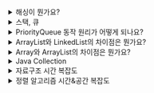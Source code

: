 <details><summary>해싱이 뭔가요?</summary>

    - 키 값에 산술적인 연산을 통해 저장되어 있는 테이블의 주소를 계산하여 항목에 접근
    - 키 값 연산에 의해 직접 접근이 가능한 구조를 해시 테이블이라고 부른다.
    - 해시 테이블을 이용한 탐색을 해싱이라고 함
    - 해시 테이블은 뭔가요?
        - 데이터를 저장하는 자료구조 중 데이터를 빠르게 검색할 수 있는 자료구조
        - 내부적으로 배열을 사용하여 데이터를 저장하기 때문
        - 해시 테이블은 Key 값에 해시함수를 적용해 배열의 고유한 index를 생성
            - 이 index를 활용해 value를 저장 및 검색하게 된다.
            - 여기서 value가 저장되는 장소를 버킷 또는 슬롯이라고 한다.
        - 이 때, 키 값간에 충돌이 발생할 수 있다. 그럴때 Chaining, Open Address 방식으로 해결할 수 있다.
            - Chaining: 해싱된 모든 키들을 하나의 연결리스트로 저장
            - Open Addressing: 모든 키들을 해시 테이블에 저장. 이때 테이블의 각 칸에 1개의 키만 저장. 충돌날 시 충돌난 인덱스에서 충돌 해결 기법을 통해 해결
        - 균형 이진 탐색 트리로도 구현 가능. 그럼 이 때 탐색 시간은 O(logN)이 걸림.
    - [자바에서 지원하는 해시맵](https://www.notion.so/JAVA-77d78085062d4c188a9d89346acebc1e)
</details>
<details><summary>스택, 큐</summary>

    - 스택: 세로로 된 바구니와 같은 구조로 먼저 넣은 데이터가 마지막으로 나오게 되는 FILO 구조
        - 1, 2, 3, 4 순서대로 스택에 삽입된다고 했을 때, 나오는 순서는 4, 3, 2, 1이 된다.
        - 예로 함수를 재귀적으로 호출하면 호출 스택이 생긴다.
    - 큐: 가로로 된 통과 같은 구조에 데이터를 넣는 구조로서, 먼저 넣은 데이터가 가장 먼저 나오는 FIFO 구조
        - 1, 2, 3, 4 순서대로 스택에 삽입된다고 했을 때, 나오는 순서는 1, 2, 3, 4가 된다.
</details>
<details><summary>PriorityQueue 동작 원리가 어떻게 되나요?</summary>

    - 우선순위 큐는 가장 우선순위가 놓은 데이터를 먼저 꺼내기 위한 자료구조
    - 일반적으로 힙으로 구현되었고, 힙은 완전이진트리이기 때문에 삽입, 삭제 시간복잡도는 O(logN)입니다.
    - 최대힙, 최소힙으로 나눌 수 있고. 힙으로 구성된 이진트리는 모든 정점이 자식 요소보다 우선순위가 높다는 성질을 가지고 있음.
</details>
<details><summary>ArrayList와 LinkedList의 차이점은 뭔가요?</summary>

    - ArrayList는 데이터들이 순서대로 늘어선 배열
    - LinkedList는 자료의 주소값으로 서로 연결된 형식
    - ArrayList
        - 원하는 데이터에 무작위로 접근할 수 있다.
        - 리스트의 크기가 제한되어 있고, 리스트의 크기를 재조정하는 것은 많은 연산을 필요
        - 데이터의 추가/삭제를 위해서는 임시 배열을 생성 후 복제해야함
    - LinkedList
        - 리스트의 크기에 영향 없이 데이터를 추가할 수 있음
        - 데이터를 추가하기 위해 새로운 노드를 생성하여 연결하기 때문에 추가/삭제 연산이 빠름
        - 무작위 접근이 불가능하고, 순차 접근만 가능.

    [https://img1.daumcdn.net/thumb/R1280x0/?scode=mtistory2&fname=https%3A%2F%2Fblog.kakaocdn.net%2Fdn%2FbT9vAg%2FbtqOzASZJPM%2FTKQmop7XQziU6aqM5Kdmik%2Fimg.png](https://img1.daumcdn.net/thumb/R1280x0/?scode=mtistory2&fname=https%3A%2F%2Fblog.kakaocdn.net%2Fdn%2FbT9vAg%2FbtqOzASZJPM%2FTKQmop7XQziU6aqM5Kdmik%2Fimg.png)
</details>

<details><summary>Array와 ArrayList의 차이점은 뭔가요?</summary>

    - Array는 고정 길이입니다. 주어진 배열을 모두 채운 상태에서, 새 데이터를 추가하고 싶으면 새로운 배열을 만들어줘야 합니다.
    - ArrayList는 가변 길이입니다. 하지만 내부적으로 배열로 구성되어 있고, Default로 10개 공간을 가지고 생성됩니다.
        - capacity 인스턴스 변수를 가지고 있고 요소들이 더해지면 ArrayList의 capacity 또한 자동적으로 늘어남
        - 설정된 capacity를 넘어서 더 많은 객체가 들어오면, 배열 크기를 1.5배 증가시킨다.
</details>
<details><summary>Java Collection</summary>

    - List
        - ArrayList: 자바의 Vector를 개선한 배열로 구현한 List. 데이터가 저장된 순서가 같다.
        - LinkedList: 다음 노드의 주소를 기억하고 있는 List. 탐색의 경우 첫번째 노드부터 탐색해 나가기 때문에 느리지만, 삽입과 삭제는 간단하다.
    - [Map](https://www.notion.so/JAVA-77d78085062d4c188a9d89346acebc1e)
    - Set
        - HashSet: HashMap에서 Key값이 없는 자료형. 집합이라고 생각해도 무방. 순서를 보장하지 않으며, 중복값을 허용하지 않는다. Set중에는 가장 많이 사용
        - TreeSet: Red-Black Tree 자료구조를 사용한 Set
        - LinkedHashSet: LinkedList로 구현된 HashSet. 순서를 보장한다.
</details>
<details><summary>자료구조 시간 복잡도</summary>

    ![https://s3-us-west-2.amazonaws.com/secure.notion-static.com/6b4e2eff-bf04-44d3-946c-d1fccc4a0438/Untitled.png](https://s3-us-west-2.amazonaws.com/secure.notion-static.com/6b4e2eff-bf04-44d3-946c-d1fccc4a0438/Untitled.png)

    ![https://s3-us-west-2.amazonaws.com/secure.notion-static.com/8b1d62a2-d74b-4a9a-8a8d-43a479a42a5a/Untitled.png](https://s3-us-west-2.amazonaws.com/secure.notion-static.com/8b1d62a2-d74b-4a9a-8a8d-43a479a42a5a/Untitled.png)

</details>
<details><summary>정렬 알고리즘 시간&공간 복잡도</summary>

    ![시간 공간 복잡도](./images/time_space_complexity.png)
</details>